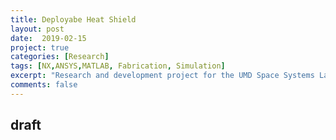 ```yaml
---
title: Deployabe Heat Shield
layout: post
date:  2019-02-15
project: true
categories: [Research]
tags: [NX,ANSYS,MATLAB, Fabrication, Simulation]
excerpt: "Research and development project for the UMD Space Systems Lab"
comments: false
---
```

## draft
